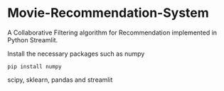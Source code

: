 # Movie-Recommendation-System
A Collaborative Filtering algorithm for Recommendation implemented in Python Streamlit.

Install the necessary packages such as
numpy

```
pip install numpy
```

scipy, sklearn, pandas and streamlit

